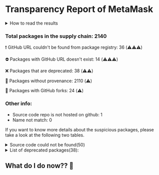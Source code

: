 # Transparency Report of MetaMask
<details>
    <summary>How to read the results</summary>
Dirty-waters has analyzed your project dependencies and found different categories for each of them:
- ⚠️⚠️⚠️ : severe
- ⚠️⚠️: moderate
- ⚠️: precaution
</details>


### Total packages in the supply chain: 2140

:heavy_exclamation_mark: GitHub URL couldn't be found from package registry: 36     (⚠️⚠️⚠️)

:no_entry: Packages with GitHub URL doesn't exist: 14  (⚠️⚠️⚠️)

:x: Packages that are deprecated: 38  (⚠️⚠️) 

:black_square_button: Packages without provenance: 2110  (⚠️) 

:cactus: Packages with GitHub forks: 24  (⚠️) 

### Other info:
- Source code repo is not hosted on github: 1
- Name not match: 0

If you want to know more details about the suspicious packages, please take a look at the following two tables.

<details> <summary>Source code could not be found(50)</summary>  
    ## :heavy_exclamation_mark: :no_entry: Source code could not be found(50):

|   index | package_name                               | github_url                                                            | github_exists   |
|--------:|:-------------------------------------------|:----------------------------------------------------------------------|:----------------|
|       1 | @gnosis.pm/mock-contract@4.0.0             | No_repo_info_found                                                    |                 |
|       2 | @keystonehq/bc-ur-registry-eth@0.11.4      | No_repo_info_found                                                    |                 |
|       3 | @keystonehq/eth-keyring@0.14.4             | No_repo_info_found                                                    |                 |
|       4 | @motionone/animation@10.16.3               | No_repo_info_found                                                    |                 |
|       5 | @motionone/dom@10.16.4                     | No_repo_info_found                                                    |                 |
|       6 | @motionone/easing@10.16.3                  | No_repo_info_found                                                    |                 |
|       7 | @motionone/generators@10.16.4              | No_repo_info_found                                                    |                 |
|       8 | @motionone/svelte@10.16.4                  | No_repo_info_found                                                    |                 |
|       9 | @motionone/types@10.16.3                   | No_repo_info_found                                                    |                 |
|      10 | @motionone/utils@10.16.3                   | No_repo_info_found                                                    |                 |
|      11 | @motionone/vue@10.16.4                     | No_repo_info_found                                                    |                 |
|      12 | @toruslabs/rss-client@1.5.0                | No_repo_info_found                                                    |                 |
|      13 | @toruslabs/tss-client@1.7.1                | No_repo_info_found                                                    |                 |
|      14 | @toruslabs/tss-lib@1.7.1                   | No_repo_info_found                                                    |                 |
|      15 | @trezor/analytics@1.0.8                    | No_repo_info_found                                                    |                 |
|      16 | @trezor/blockchain-link-types@1.0.6        | No_repo_info_found                                                    |                 |
|      17 | @trezor/blockchain-link-utils@1.0.7        | No_repo_info_found                                                    |                 |
|      18 | @trezor/connect-analytics@1.0.7            | No_repo_info_found                                                    |                 |
|      19 | @walletconnect/auth-client@2.1.2           | No_repo_info_found                                                    |                 |
|      20 | @walletconnect/core@2.11.0                 | No_repo_info_found                                                    |                 |
|      21 | @walletconnect/core@2.11.1                 | No_repo_info_found                                                    |                 |
|      22 | @walletconnect/sign-client@2.11.0          | No_repo_info_found                                                    |                 |
|      23 | @walletconnect/sign-client@2.11.1          | No_repo_info_found                                                    |                 |
|      24 | @walletconnect/types@2.11.0                | No_repo_info_found                                                    |                 |
|      25 | @walletconnect/types@2.11.1                | No_repo_info_found                                                    |                 |
|      26 | @walletconnect/utils@2.11.0                | No_repo_info_found                                                    |                 |
|      27 | @walletconnect/utils@2.11.1                | No_repo_info_found                                                    |                 |
|      28 | @walletconnect/web3wallet@1.10.1           | No_repo_info_found                                                    |                 |
|      29 | async-eventemitter@0.2.4                   | No_repo_info_found                                                    |                 |
|      30 | client-only@0.0.1                          | No_repo_info_found                                                    |                 |
|      31 | ethereum-protocol@1.0.1                    | No_repo_info_found                                                    |                 |
|      32 | eyes@0.1.8                                 | No_repo_info_found                                                    |                 |
|      33 | micro-ftch@0.3.1                           | No_repo_info_found                                                    |                 |
|      34 | motion@10.16.2                             | No_repo_info_found                                                    |                 |
|      35 | pinkie@2.0.4                               | No_repo_info_found                                                    |                 |
|      36 | safe-event-emitter@1.0.1                   | No_repo_info_found                                                    |                 |
|      37 | @spindl-xyz/attribution-lite@1.4.0         | https://github.com/spindl-xyz/sdk                                     | False           |
|      38 | @toruslabs/base-controllers@2.9.0          | https://github.com/torusresearch/controllers                          | False           |
|      39 | @toruslabs/base-controllers@4.5.2          | https://github.com/torusresearch/controllers                          | False           |
|      40 | @toruslabs/base-session-manager@3.0.0      | https://github.com/torusresearch/session-manager-web                  | False           |
|      41 | @toruslabs/openlogin-session-manager@3.0.0 | https://github.com/torusresearch/session-manager-web                  | False           |
|      42 | bn.js@4.12.0                               | https://github.com/github.com:indutny/bn.js                           | False           |
|      43 | concat-map@0.0.1                           | https://github.com/substack/node-concat-map                           | False           |
|      44 | eslint-plugin-no-only-tests@3.1.0          | https://github.com/github.com:levibuzolic/eslint-plugin-no-only-tests | False           |
|      45 | html-tokenize@2.0.1                        | https://github.com/substack/html-tokenize                             | False           |
|      46 | mkdirp@0.5.6                               | https://github.com/substack/node-mkdirp                               | False           |
|      47 | process-warning@1.0.0                      | https://github.com/fastify/processs-warning                           | False           |
|      48 | qr.js@0.0.0                                | https://github.com/shtylman/qr.js                                     | False           |
|      49 | text-table@0.2.0                           | https://github.com/substack/text-table                                | False           |
|      50 | url-set-query@1.0.0                        | https://github.com/mattdesl/url-set-query                             | False           |

</details>

<details> <summary> List of deprecated packages(38):</summary>
    
| package_name                                 | deprecated_in_version   | provenance_in_version   | all_deprecated   | github_url                                              | github_exists   | github_redirected   | archived   | is_fork   | open_issues_count   | is_match   |
|:---------------------------------------------|:------------------------|:------------------------|:-----------------|:--------------------------------------------------------|:----------------|:--------------------|:-----------|:----------|:--------------------|:-----------|
| @firebase/firestore@4.3.0                    | True                    | False                   | False            | https://github.com/firebase/firebase-js-sdk             | True            | False               | False      | False     | 632                 |            |
| @ledgerhq/hw-transport-u2f@5.36.0-deprecated | True                    | False                   | False            | https://github.com/ledgerhq/ledgerjs                    | True            | False               | True       | False     | 124                 |            |
| @motionone/vue@10.16.4                       | True                    | False                   | True             | No_repo_info_found                                      |                 |                     |            |           | -                   |            |
| @safe-global/safe-core-sdk@3.3.5             | True                    | False                   | True             | https://github.com/safe-global/safe-core-sdk            | True            | False               | False      | False     | 71                  |            |
| @safe-global/safe-ethers-lib@1.9.4           | True                    | False                   | True             | https://github.com/safe-global/safe-core-sdk            | True            | False               | False      | False     | 71                  |            |
| @toruslabs/openlogin-jrpc@2.13.0             | True                    | False                   | False            | https://github.com/torusresearch/openloginsdk           | True            | False               | False      | False     | 10                  |            |
| @toruslabs/openlogin-utils@2.13.0            | True                    | False                   | False            | https://github.com/torusresearch/openloginsdk           | True            | False               | False      | False     | 10                  |            |
| @truffle/hdwallet-provider@2.1.15            | True                    | False                   | True             | https://github.com/trufflesuite/truffle                 | True            | False               | True       | False     | 528                 |            |
| @truffle/hdwallet@0.1.4                      | True                    | False                   | True             | https://github.com/trufflesuite/truffle                 | True            | False               | True       | False     | 528                 |            |
| @walletconnect/types@1.8.0                   | True                    | False                   | False            | https://github.com/walletconnect/walletconnect-monorepo | True            | False               | False      | False     | 47                  |            |
| abab@2.0.6                                   | True                    | False                   | True             | https://github.com/jsdom/abab                           | True            | False               | True       | False     | 0                   |            |
| cids@0.7.5                                   | True                    | False                   | True             | https://github.com/multiformats/js-cid                  | True            | False               | True       | False     | 17                  |            |
| domexception@1.0.1                           | True                    | False                   | True             | https://github.com/jsdom/domexception                   | True            | False               | True       | False     | 0                   |            |
| domexception@4.0.0                           | True                    | False                   | True             | https://github.com/jsdom/domexception                   | True            | False               | True       | False     | 0                   |            |
| eth-json-rpc-infura@5.1.0                    | True                    | False                   | True             | https://github.com/metamask/eth-json-rpc-infura         | True            | False               | False      | False     | 9                   |            |
| eth-sig-util@1.4.2                           | True                    | False                   | True             | https://github.com/flyswatter/eth-sig-util              | True            | True                | False      | False     | 34                  |            |
| ethereumjs-block@1.7.1                       | True                    | False                   | True             | https://github.com/ethereumjs/ethereumjs-block          | True            | False               | True       | False     | 0                   |            |
| ethereumjs-block@2.2.2                       | True                    | False                   | True             | https://github.com/ethereumjs/ethereumjs-block          | True            | False               | True       | False     | 0                   |            |
| ethereumjs-common@1.5.2                      | True                    | False                   | True             | https://github.com/ethereumjs/ethereumjs-common         | True            | False               | True       | False     | 0                   |            |
| ethereumjs-tx@1.3.7                          | True                    | False                   | True             | https://github.com/ethereumjs/ethereumjs-tx             | True            | False               | True       | False     | 0                   |            |
| ethereumjs-tx@2.1.2                          | True                    | False                   | True             | https://github.com/ethereumjs/ethereumjs-tx             | True            | False               | True       | False     | 0                   |            |
| ethereumjs-vm@2.6.0                          | True                    | False                   | False            | https://github.com/ethereumjs/ethereumjs-vm             | True            | True                | False      | False     | 134                 |            |
| har-validator@5.1.5                          | True                    | False                   | True             | https://github.com/ahmadnassri/node-har-validator       | True            | False               | False      | False     | 13                  |            |
| mkdirp-promise@5.0.1                         | True                    | False                   | True             | https://github.com/ahmadnassri/mkdirp-promise           | True            | False               | True       | False     | 2                   |            |
| multibase@0.6.1                              | True                    | False                   | True             | https://github.com/multiformats/js-multibase            | True            | False               | True       | False     | 3                   |            |
| multibase@0.7.0                              | True                    | False                   | True             | https://github.com/multiformats/js-multibase            | True            | False               | True       | False     | 3                   |            |
| multicodec@0.5.7                             | True                    | False                   | True             | https://github.com/multiformats/js-multicodec           | True            | False               | False      | False     | 3                   |            |
| multicodec@1.0.4                             | True                    | False                   | True             | https://github.com/multiformats/js-multicodec           | True            | False               | False      | False     | 3                   |            |
| qs@6.10.5                                    | True                    | False                   | False            | https://github.com/ljharb/qs                            | True            | False               | False      | False     | 74                  |            |
| request@2.88.2                               | True                    | False                   | True             | https://github.com/request/request                      | True            | False               | False      | False     | 126                 |            |
| ripple-lib@1.10.1                            | True                    | False                   | True             | https://github.com/xrplf/xrpl.js                        | True            | False               | False      | False     | 70                  |            |
| rollup-plugin-terser@7.0.2                   | True                    | False                   | True             | https://github.com/trysound/rollup-plugin-terser        | True            | False               | True       | False     | 25                  |            |
| safe-event-emitter@1.0.1                     | True                    | False                   | True             | No_repo_info_found                                      |                 |                     |            |           | -                   |            |
| sourcemap-codec@1.4.8                        | True                    | False                   | True             | https://github.com/rich-harris/sourcemap-codec          | True            | False               | True       | False     | 7                   |            |
| stable@0.1.8                                 | True                    | False                   | True             | https://github.com/two-screen/stable                    | True            | False               | True       | False     | 0                   |            |
| uuid@3.4.0                                   | True                    | False                   | False            | https://github.com/uuidjs/uuid                          | True            | False               | False      | False     | 13                  |            |
| workbox-google-analytics@7.0.0               | True                    | False                   | True             | https://github.com/googlechrome/workbox                 | True            | False               | False      | False     | 235                 |            |
| zksync-web3@0.14.4                           | True                    | False                   | True             | https://github.com/zksync-sdk/zksync2-js                | True            | False               | False      | False     | 6                   |            |

</details>

## What do I do now?? 👻
